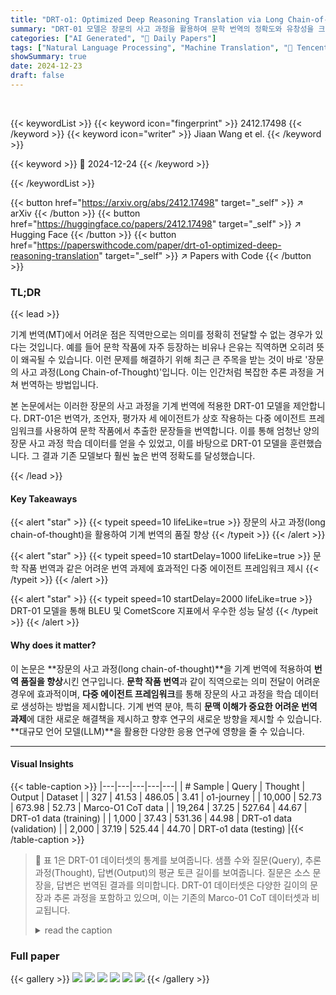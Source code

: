 ```yaml
---
title: "DRT-o1: Optimized Deep Reasoning Translation via Long Chain-of-Thought"
summary: "DRT-01 모델은 장문의 사고 과정을 활용하여 문학 번역의 정확도와 유창성을 크게 향상시켰습니다."
categories: ["AI Generated", "🤗 Daily Papers"]
tags: ["Natural Language Processing", "Machine Translation", "🏢 Tencent AI Lab",]
showSummary: true
date: 2024-12-23
draft: false
---
```


<br>

{{< keywordList >}}
{{< keyword icon="fingerprint" >}} 2412.17498 {{< /keyword >}}
{{< keyword icon="writer" >}} Jiaan Wang et el. {{< /keyword >}}
 
{{< keyword >}} 🤗 2024-12-24 {{< /keyword >}}
 
{{< /keywordList >}}

{{< button href="https://arxiv.org/abs/2412.17498" target="_self" >}}
↗ arXiv
{{< /button >}}
{{< button href="https://huggingface.co/papers/2412.17498" target="_self" >}}
↗ Hugging Face
{{< /button >}}
{{< button href="https://paperswithcode.com/paper/drt-o1-optimized-deep-reasoning-translation" target="_self" >}}
↗ Papers with Code
{{< /button >}}




### TL;DR


{{< lead >}}

기계 번역(MT)에서 어려운 점은 직역만으로는 의미를 정확히 전달할 수 없는 경우가 있다는 것입니다. 예를 들어 문학 작품에 자주 등장하는 비유나 은유는 직역하면 오히려 뜻이 왜곡될 수 있습니다. 이런 문제를 해결하기 위해 최근 큰 주목을 받는 것이 바로 '장문의 사고 과정(Long Chain-of-Thought)'입니다. 이는 인간처럼 복잡한 추론 과정을 거쳐 번역하는 방법입니다.

본 논문에서는 이러한 장문의 사고 과정을 기계 번역에 적용한 DRT-01 모델을 제안합니다. DRT-01은 번역가, 조언자, 평가자 세 에이전트가 상호 작용하는 다중 에이전트 프레임워크를 사용하여 문학 작품에서 추출한 문장들을 번역합니다. 이를 통해 엄청난 양의 장문 사고 과정 학습 데이터를 얻을 수 있었고, 이를 바탕으로 DRT-01 모델을 훈련했습니다. 그 결과 기존 모델보다 훨씬 높은 번역 정확도를 달성했습니다.

{{< /lead >}}


#### Key Takeaways

{{< alert "star" >}}
{{< typeit speed=10 lifeLike=true >}} 장문의 사고 과정(long chain-of-thought)을 활용하여 기계 번역의 품질 향상 {{< /typeit >}}
{{< /alert >}}

{{< alert "star" >}}
{{< typeit speed=10 startDelay=1000 lifeLike=true >}} 문학 작품 번역과 같은 어려운 번역 과제에 효과적인 다중 에이전트 프레임워크 제시 {{< /typeit >}}
{{< /alert >}}

{{< alert "star" >}}
{{< typeit speed=10 startDelay=2000 lifeLike=true >}} DRT-01 모델을 통해 BLEU 및 CometScore 지표에서 우수한 성능 달성 {{< /typeit >}}
{{< /alert >}}

#### Why does it matter?
이 논문은 **장문의 사고 과정(long chain-of-thought)**을 기계 번역에 적용하여 **번역 품질을 향상**시킨 연구입니다. **문학 작품 번역**과 같이 직역으로는 의미 전달이 어려운 경우에 효과적이며, **다중 에이전트 프레임워크**를 통해 장문의 사고 과정을 학습 데이터로 생성하는 방법을 제시합니다. 기계 번역 분야, 특히 **문맥 이해가 중요한 어려운 번역 과제**에 대한 새로운 해결책을 제시하고 향후 연구의 새로운 방향을 제시할 수 있습니다.  **대규모 언어 모델(LLM)**을 활용한 다양한 응용 연구에 영향을 줄 수 있습니다.

------
#### Visual Insights





{{< table-caption >}}
|---|---|---|---|---|
| # Sample | Query | Thought | Output |  Dataset |
| 327 | 41.53 | 486.05 | 3.41 | o1-journey |
| 10,000 | 52.73 | 673.98 | 52.73 | Marco-O1 CoT data |
| 19,264 | 37.25 | 527.64 | 44.67 | DRT-o1 data (training) |
| 1,000 | 37.43 | 531.36 | 44.98 | DRT-o1 data (validation) |
| 2,000 | 37.19 | 525.44 | 44.70 | DRT-o1 data (testing) |{{< /table-caption >}}

> 🔼 표 1은 DRT-01 데이터셋의 통계를 보여줍니다.  샘플 수와 질문(Query), 추론 과정(Thought), 답변(Output)의 평균 토큰 길이를 보여줍니다. 질문은 소스 문장을, 답변은 번역된 결과를 의미합니다.  DRT-01 데이터셋은 다양한 길이의 문장과 추론 과정을 포함하고 있으며, 이는 기존의  Marco-01 CoT 데이터셋과 비교됩니다.
> <details>
> <summary>read the caption</summary>
> Table 1: The number of samples and average token-level length of query, thought and output. “Query” and “Output” in DRT-o1 data mean the source sentences and the translated outputs, respectively.
> </details>





### Full paper

{{< gallery >}}
<img src="paper_images/1.png" class="grid-w50 md:grid-w33 xl:grid-w25" />
<img src="paper_images/2.png" class="grid-w50 md:grid-w33 xl:grid-w25" />
<img src="paper_images/3.png" class="grid-w50 md:grid-w33 xl:grid-w25" />
<img src="paper_images/4.png" class="grid-w50 md:grid-w33 xl:grid-w25" />
<img src="paper_images/5.png" class="grid-w50 md:grid-w33 xl:grid-w25" />
<img src="paper_images/6.png" class="grid-w50 md:grid-w33 xl:grid-w25" />
{{< /gallery >}}